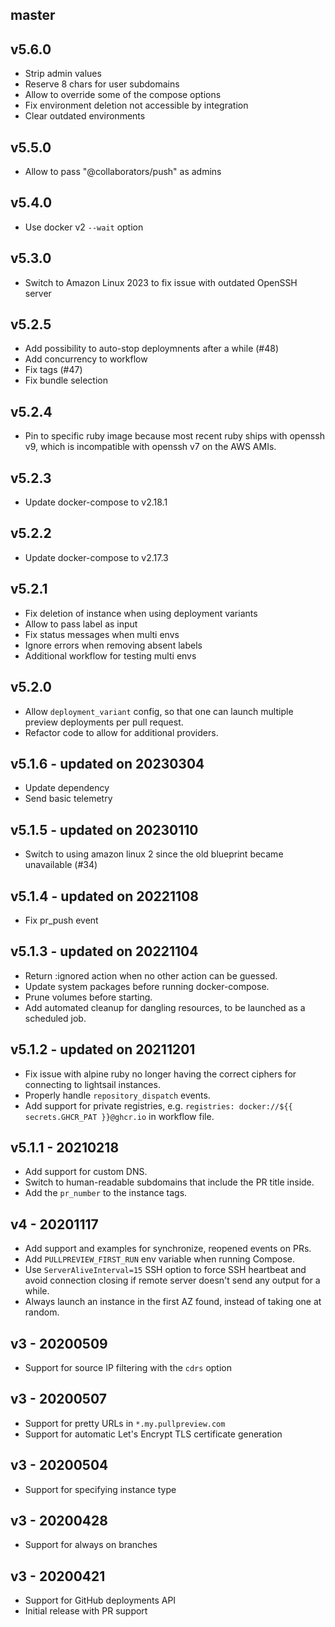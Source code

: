 ## master

## v5.6.0

- Strip admin values
- Reserve 8 chars for user subdomains
- Allow to override some of the compose options
- Fix environment deletion not accessible by integration
- Clear outdated environments

## v5.5.0

- Allow to pass "@collaborators/push" as admins

## v5.4.0

- Use docker v2 `--wait` option

## v5.3.0

- Switch to Amazon Linux 2023 to fix issue with outdated OpenSSH server

## v5.2.5

- Add possibility to auto-stop deploymnents after a while (#48)
- Add concurrency to workflow
- Fix tags (#47)
- Fix bundle selection

## v5.2.4

* Pin to specific ruby image because most recent ruby ships with openssh v9, which is incompatible with openssh v7 on the AWS AMIs.

## v5.2.3

* Update docker-compose to v2.18.1

## v5.2.2

* Update docker-compose to v2.17.3

## v5.2.1

* Fix deletion of instance when using deployment variants
* Allow to pass label as input
* Fix status messages when multi envs
* Ignore errors when removing absent labels
* Additional workflow for testing multi envs

## v5.2.0

- Allow `deployment_variant` config, so that one can launch multiple preview deployments per pull request.
- Refactor code to allow for additional providers.

## v5.1.6 - updated on 20230304

- Update dependency
- Send basic telemetry

## v5.1.5 - updated on 20230110

- Switch to using amazon linux 2 since the old blueprint became unavailable (#34)

## v5.1.4 - updated on 20221108

- Fix pr_push event

## v5.1.3 - updated on 20221104

- Return :ignored action when no other action can be guessed.
- Update system packages before running docker-compose.
- Prune volumes before starting.
- Add automated cleanup for dangling resources, to be launched as a scheduled job.

## v5.1.2 - updated on 20211201

- Fix issue with alpine ruby no longer having the correct ciphers for connecting to lightsail instances.
- Properly handle `repository_dispatch` events.
- Add support for private registries, e.g. `registries: docker://${{ secrets.GHCR_PAT }}@ghcr.io` in workflow file.

## v5.1.1 - 20210218

- Add support for custom DNS.
- Switch to human-readable subdomains that include the PR title inside.
- Add the `pr_number` to the instance tags.

## v4 - 20201117

- Add support and examples for synchronize, reopened events on PRs.
- Add `PULLPREVIEW_FIRST_RUN` env variable when running Compose.
- Use `ServerAliveInterval=15` SSH option to force SSH heartbeat and avoid connection closing if remote server doesn't send any output for a while.
- Always launch an instance in the first AZ found, instead of taking one at random.

## v3 - 20200509

- Support for source IP filtering with the `cdrs` option

## v3 - 20200507

- Support for pretty URLs in `*.my.pullpreview.com`
- Support for automatic Let's Encrypt TLS certificate generation

## v3 - 20200504

- Support for specifying instance type

## v3 - 20200428

- Support for always on branches

## v3 - 20200421

- Support for GitHub deployments API
- Initial release with PR support
